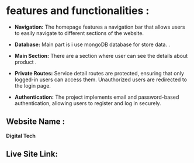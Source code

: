 # features and functionalities :

- **Navigation:** The homepage features a navigation bar that allows users to easily navigate to different sections of the website.

- **Database:** Main part is i use mongoDB database for store data. .

- **Main Section:** There are a section where user can see the details about product .

- **Private Routes:** Service detail routes are protected, ensuring that only logged-in users can access them. Unauthorized users are redirected to the login page.

- **Authentication:** The project implements email and password-based authentication, allowing users to register and log in securely.



## Website Name  :
**Digital Tech**



## Live Site Link:
 
